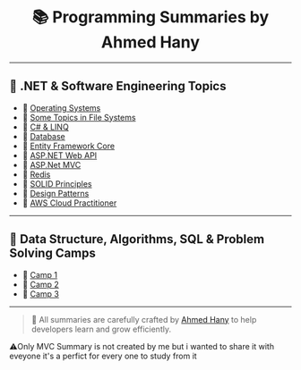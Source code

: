 <h1 align="center">📚 Programming Summaries by Ahmed Hany</h1>

---

## 📘 .NET & Software Engineering Topics

- 🔹 [Operating Systems](OS__Full.pdf)
- 🔹 [Some Topics in File Systems](_Intelligent_Storage_System&FC&RAID.pdf)
- 🔹 [C# & LINQ](DotNet_Development.pdf)
- 🔹 [Database](DB.pdf)
- 🔹 [Entity Framework Core](Entity_Framework_Core.pdf)
- 🔹 [ASP.NET Web API](_ASP.net_web_api.pdf)
- 🔹 [ASP.Net MVC](ASP.Net%20MVC.pdf)
- 🔹 [Redis](_Redis.pdf)
- 🔹 [SOLID Principles](Solids.pdf)
- 🔹 [Design Patterns](_Design_Patterns_.pdf)
- 🔹 [AWS Cloud Practitioner](AWS_Cloud_Practitioner.pdf)

---

## 🧮 Data Structure, Algorithms, SQL & Problem Solving Camps

- 🔹 [Camp 1](_Camp1.pdf)
- 🔹 [Camp 2](_Camp2.pdf)
- 🔹 [Camp 3](_Camp3.pdf)

---

> 🎯 All summaries are carefully crafted by [Ahmed Hany](https://github.com/AhmedHany140) to help developers learn and grow efficiently.


⚠️Only MVC Summary is not created by me but i wanted to share it with eveyone  it's a perfict for every one to study from it 



